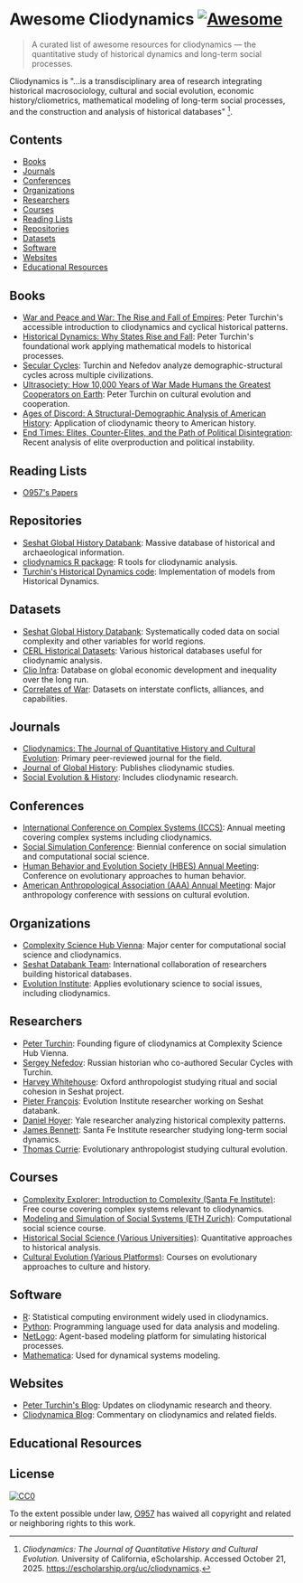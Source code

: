 # Awesome Cliodynamics [![Awesome](https://awesome.re/badge-flat.svg)](https://awesome.re)

> A curated list of awesome resources for cliodynamics — the quantitative study of historical dynamics and long-term social processes.

Cliodynamics is "...is a transdisciplinary area of research integrating historical macrosociology, cultural and social evolution, economic history/cliometrics, mathematical modeling of long-term social processes, and the construction and analysis of historical databases" [^description_reference].

[^description_reference]: _Cliodynamics: The Journal of Quantitative History and Cultural Evolution._ University of California, eScholarship. Accessed October 21, 2025. <https://escholarship.org/uc/cliodynamics>.

## Contents

- [Books](#books)
- [Journals](#journals)
- [Conferences](#conferences)
- [Organizations](#organizations)
- [Researchers](#researchers)
- [Courses](#courses)
- [Reading Lists](#reading-lists)
- [Repositories](#repositories)
- [Datasets](#datasets)
- [Software](#software)
- [Websites](#websites)
- [Educational Resources](#educational-resources)

## Books

- [War and Peace and War: The Rise and Fall of Empires](https://www.amazon.com/War-Peace-Rise-Fall-Empires/dp/0452288193): Peter Turchin's accessible introduction to cliodynamics and cyclical historical patterns.
- [Historical Dynamics: Why States Rise and Fall](https://press.princeton.edu/books/paperback/9780691116693/historical-dynamics): Peter Turchin's foundational work applying mathematical models to historical processes.
- [Secular Cycles](https://press.princeton.edu/books/hardcover/9780691136967/secular-cycles): Turchin and Nefedov analyze demographic-structural cycles across multiple civilizations.
- [Ultrasociety: How 10,000 Years of War Made Humans the Greatest Cooperators on Earth](https://www.amazon.com/Ultrasociety-Years-Made-Humans-Greatest/dp/0996139516): Peter Turchin on cultural evolution and cooperation.
- [Ages of Discord: A Structural-Demographic Analysis of American History](https://www.amazon.com/Ages-Discord-Structural-Demographic-Analysis-American/dp/0996139540): Application of cliodynamic theory to American history.
- [End Times: Elites, Counter-Elites, and the Path of Political Disintegration](https://www.penguinrandomhouse.com/books/671801/end-times-by-peter-turchin/): Recent analysis of elite overproduction and political instability.

## Reading Lists

- [O957's Papers](assets/o957_reading_list.md)

## Repositories

- [Seshat Global History Databank](https://github.com/seshat-ga): Massive database of historical and archaeological information.
- [cliodynamics R package](https://github.com/ctesta01/cliodynamics): R tools for cliodynamic analysis.
- [Turchin's Historical Dynamics code](https://github.com/ptrdo/turchin): Implementation of models from Historical Dynamics.

## Datasets

- [Seshat Global History Databank](http://seshatdatabank.info/): Systematically coded data on social complexity and other variables for world regions.
- [CERL Historical Datasets](http://www.cerl.org/): Various historical databases useful for cliodynamic analysis.
- [Clio Infra](https://clio-infra.eu/): Database on global economic development and inequality over the long run.
- [Correlates of War](https://correlatesofwar.org/): Datasets on interstate conflicts, alliances, and capabilities.

## Journals

- [Cliodynamics: The Journal of Quantitative History and Cultural Evolution](https://escholarship.org/uc/irows_cliodynamics): Primary peer-reviewed journal for the field.
- [Journal of Global History](https://www.cambridge.org/core/journals/journal-of-global-history): Publishes cliodynamic studies.
- [Social Evolution & History](http://www.sociostudies.org/journal/seh/): Includes cliodynamic research.

## Conferences

- [International Conference on Complex Systems (ICCS)](https://necsi.edu/iccs): Annual meeting covering complex systems including cliodynamics.
- [Social Simulation Conference](https://ssc.journalhosting.ucalgary.ca/): Biennial conference on social simulation and computational social science.
- [Human Behavior and Evolution Society (HBES) Annual Meeting](https://www.hbes.com/): Conference on evolutionary approaches to human behavior.
- [American Anthropological Association (AAA) Annual Meeting](https://www.americananthro.org/): Major anthropology conference with sessions on cultural evolution.

## Organizations

- [Complexity Science Hub Vienna](https://www.csh.ac.at/): Major center for computational social science and cliodynamics.
- [Seshat Databank Team](http://seshatdatabank.info/people/): International collaboration of researchers building historical databases.
- [Evolution Institute](https://evolution-institute.org/): Applies evolutionary science to social issues, including cliodynamics.

## Researchers

- [Peter Turchin](http://peterturchin.com/): Founding figure of cliodynamics at Complexity Science Hub Vienna.
- [Sergey Nefedov](https://en.wikipedia.org/wiki/Sergey_Nefedov): Russian historian who co-authored Secular Cycles with Turchin.
- [Harvey Whitehouse](https://www.anthro.ox.ac.uk/people/professor-harvey-whitehouse): Oxford anthropologist studying ritual and social cohesion in Seshat project.
- [Pieter François](https://evolution-institute.org/profile/pieter-francois/): Evolution Institute researcher working on Seshat databank.
- [Daniel Hoyer](https://www.peabody.yale.edu/staff-directory/daniel-hoyer): Yale researcher analyzing historical complexity patterns.
- [James Bennett](https://www.santafe.edu/people/profile/james-bennett): Santa Fe Institute researcher studying long-term social dynamics.
- [Thomas Currie](https://evolution-institute.org/profile/thomas-currie/): Evolutionary anthropologist studying cultural evolution.

## Courses

- [Complexity Explorer: Introduction to Complexity (Santa Fe Institute)](https://www.complexityexplorer.org/courses/): Free course covering complex systems relevant to cliodynamics.
- [Modeling and Simulation of Social Systems (ETH Zurich)](https://www.sg.ethz.ch/): Computational social science course.
- [Historical Social Science (Various Universities)](https://www.coursera.org/): Quantitative approaches to historical analysis.
- [Cultural Evolution (Various Platforms)](https://www.futurelearn.com/): Courses on evolutionary approaches to culture and history.

## Software

- [R](https://www.r-project.org/): Statistical computing environment widely used in cliodynamics.
- [Python](https://www.python.org/): Programming language used for data analysis and modeling.
- [NetLogo](https://ccl.northwestern.edu/netlogo/): Agent-based modeling platform for simulating historical processes.
- [Mathematica](https://www.wolfram.com/mathematica/): Used for dynamical systems modeling.

## Websites

- [Peter Turchin's Blog](http://peterturchin.com/): Updates on cliodynamic research and theory.
- [Cliodynamica Blog](https://cliodynamica.wordpress.com/): Commentary on cliodynamics and related fields.

## Educational Resources

## License

[![CC0](http://mirrors.creativecommons.org/presskit/buttons/88x31/svg/cc-zero.svg)](https://creativecommons.org/publicdomain/zero/1.0/)

To the extent possible under law, [O957](https://github.com/O957) has waived all copyright and related or neighboring rights to this work.
